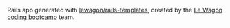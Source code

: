 Rails app generated with [lewagon/rails-templates](https://github.com/lewagon/rails-templates), created by the [Le Wagon coding bootcamp](https://www.lewagon.com) team.

<!-- Readme -->